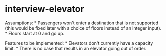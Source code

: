 # interview-elevator

Assumptions:
    * Passengers won't enter a destination that is not supported (this would be fixed later with a choice of floors instead of an integer input).
    * Floors start at 0 and go up. 
    
Features to be implemented:
    * Elevators don't currently have a capacity limit.
    * There is no case that results in an elevator going out of order.
